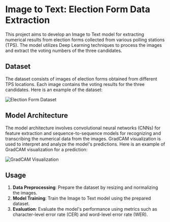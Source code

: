 # Image to Text: Election Form Data Extraction

This project aims to develop an Image to Text model for extracting numerical results from election forms collected from various polling stations (TPS). The model utilizes Deep Learning techniques to process the images and extract the voting numbers of the three candidates.

## Dataset
The dataset consists of images of election forms obtained from different TPS locations. Each image contains the voting results for the three candidates. Here is an example of the dataset:

![Election Form Dataset](images/dataset_example.png)

## Model Architecture
The model architecture involves convolutional neural networks (CNNs) for feature extraction and sequence-to-sequence models for recognizing and transcribing the numerical data from the images. GradCAM visualization is used to interpret and analyze the model's predictions. Here is an example of GradCAM visualization for a prediction:

![GradCAM Visualization](images/gradcam_example.png)

## Usage
1. **Data Preprocessing**: Prepare the dataset by resizing and normalizing the images.
2. **Model Training**: Train the Image to Text model using the prepared dataset.
3. **Evaluation**: Evaluate the model's performance using metrics such as character-level error rate (CER) and word-level error rate (WER).

